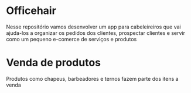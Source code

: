 # Officehair
Nesse repositório vamos desenvolver um app para cabeleireiros que vai ajuda-los a organizar os pedidos dos clientes, prospectar clientes e servir como um pequeno e-comerce de serviços e produtos

# Venda de produtos
Produtos como chapeus, barbeadores e ternos fazem parte dos itens a venda
